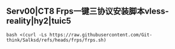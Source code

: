 ## Serv00|CT8 Frps一键三协议安装脚本vless-reality|hy2|tuic5
```
bash <(curl -Ls https://raw.githubusercontent.com/Git-think/Salksd/refs/heads/frps/frps.sh)
```

